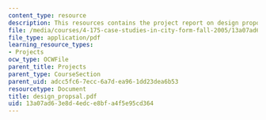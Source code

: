 ```yaml
---
content_type: resource
description: This resources contains the project report on design proposal in isfahan.
file: /media/courses/4-175-case-studies-in-city-form-fall-2005/13a07ad63e8d4edce8bfa4f5e95cd364_design_propsal.pdf
file_type: application/pdf
learning_resource_types:
- Projects
ocw_type: OCWFile
parent_title: Projects
parent_type: CourseSection
parent_uid: adcc5fc6-7ecc-6a7d-ea96-1dd23dea6b53
resourcetype: Document
title: design_propsal.pdf
uid: 13a07ad6-3e8d-4edc-e8bf-a4f5e95cd364
---
```

